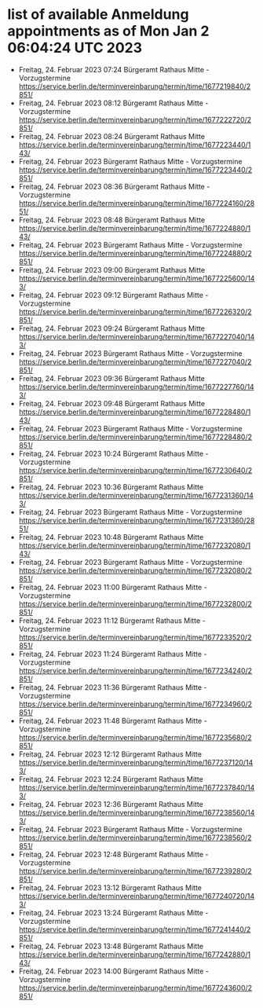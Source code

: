 # list of available Anmeldung appointments as of Mon Jan  2 06:04:24 UTC 2023
- Freitag, 24. Februar 2023 07:24 Bürgeramt Rathaus Mitte - Vorzugstermine https://service.berlin.de/terminvereinbarung/termin/time/1677219840/2851/
- Freitag, 24. Februar 2023 08:12 Bürgeramt Rathaus Mitte - Vorzugstermine https://service.berlin.de/terminvereinbarung/termin/time/1677222720/2851/
- Freitag, 24. Februar 2023 08:24 Bürgeramt Rathaus Mitte https://service.berlin.de/terminvereinbarung/termin/time/1677223440/143/
- Freitag, 24. Februar 2023  Bürgeramt Rathaus Mitte - Vorzugstermine https://service.berlin.de/terminvereinbarung/termin/time/1677223440/2851/
- Freitag, 24. Februar 2023 08:36 Bürgeramt Rathaus Mitte - Vorzugstermine https://service.berlin.de/terminvereinbarung/termin/time/1677224160/2851/
- Freitag, 24. Februar 2023 08:48 Bürgeramt Rathaus Mitte https://service.berlin.de/terminvereinbarung/termin/time/1677224880/143/
- Freitag, 24. Februar 2023  Bürgeramt Rathaus Mitte - Vorzugstermine https://service.berlin.de/terminvereinbarung/termin/time/1677224880/2851/
- Freitag, 24. Februar 2023 09:00 Bürgeramt Rathaus Mitte https://service.berlin.de/terminvereinbarung/termin/time/1677225600/143/
- Freitag, 24. Februar 2023 09:12 Bürgeramt Rathaus Mitte - Vorzugstermine https://service.berlin.de/terminvereinbarung/termin/time/1677226320/2851/
- Freitag, 24. Februar 2023 09:24 Bürgeramt Rathaus Mitte https://service.berlin.de/terminvereinbarung/termin/time/1677227040/143/
- Freitag, 24. Februar 2023  Bürgeramt Rathaus Mitte - Vorzugstermine https://service.berlin.de/terminvereinbarung/termin/time/1677227040/2851/
- Freitag, 24. Februar 2023 09:36 Bürgeramt Rathaus Mitte https://service.berlin.de/terminvereinbarung/termin/time/1677227760/143/
- Freitag, 24. Februar 2023 09:48 Bürgeramt Rathaus Mitte https://service.berlin.de/terminvereinbarung/termin/time/1677228480/143/
- Freitag, 24. Februar 2023  Bürgeramt Rathaus Mitte - Vorzugstermine https://service.berlin.de/terminvereinbarung/termin/time/1677228480/2851/
- Freitag, 24. Februar 2023 10:24 Bürgeramt Rathaus Mitte - Vorzugstermine https://service.berlin.de/terminvereinbarung/termin/time/1677230640/2851/
- Freitag, 24. Februar 2023 10:36 Bürgeramt Rathaus Mitte https://service.berlin.de/terminvereinbarung/termin/time/1677231360/143/
- Freitag, 24. Februar 2023  Bürgeramt Rathaus Mitte - Vorzugstermine https://service.berlin.de/terminvereinbarung/termin/time/1677231360/2851/
- Freitag, 24. Februar 2023 10:48 Bürgeramt Rathaus Mitte https://service.berlin.de/terminvereinbarung/termin/time/1677232080/143/
- Freitag, 24. Februar 2023  Bürgeramt Rathaus Mitte - Vorzugstermine https://service.berlin.de/terminvereinbarung/termin/time/1677232080/2851/
- Freitag, 24. Februar 2023 11:00 Bürgeramt Rathaus Mitte - Vorzugstermine https://service.berlin.de/terminvereinbarung/termin/time/1677232800/2851/
- Freitag, 24. Februar 2023 11:12 Bürgeramt Rathaus Mitte - Vorzugstermine https://service.berlin.de/terminvereinbarung/termin/time/1677233520/2851/
- Freitag, 24. Februar 2023 11:24 Bürgeramt Rathaus Mitte - Vorzugstermine https://service.berlin.de/terminvereinbarung/termin/time/1677234240/2851/
- Freitag, 24. Februar 2023 11:36 Bürgeramt Rathaus Mitte - Vorzugstermine https://service.berlin.de/terminvereinbarung/termin/time/1677234960/2851/
- Freitag, 24. Februar 2023 11:48 Bürgeramt Rathaus Mitte - Vorzugstermine https://service.berlin.de/terminvereinbarung/termin/time/1677235680/2851/
- Freitag, 24. Februar 2023 12:12 Bürgeramt Rathaus Mitte https://service.berlin.de/terminvereinbarung/termin/time/1677237120/143/
- Freitag, 24. Februar 2023 12:24 Bürgeramt Rathaus Mitte https://service.berlin.de/terminvereinbarung/termin/time/1677237840/143/
- Freitag, 24. Februar 2023 12:36 Bürgeramt Rathaus Mitte https://service.berlin.de/terminvereinbarung/termin/time/1677238560/143/
- Freitag, 24. Februar 2023  Bürgeramt Rathaus Mitte - Vorzugstermine https://service.berlin.de/terminvereinbarung/termin/time/1677238560/2851/
- Freitag, 24. Februar 2023 12:48 Bürgeramt Rathaus Mitte - Vorzugstermine https://service.berlin.de/terminvereinbarung/termin/time/1677239280/2851/
- Freitag, 24. Februar 2023 13:12 Bürgeramt Rathaus Mitte https://service.berlin.de/terminvereinbarung/termin/time/1677240720/143/
- Freitag, 24. Februar 2023 13:24 Bürgeramt Rathaus Mitte - Vorzugstermine https://service.berlin.de/terminvereinbarung/termin/time/1677241440/2851/
- Freitag, 24. Februar 2023 13:48 Bürgeramt Rathaus Mitte https://service.berlin.de/terminvereinbarung/termin/time/1677242880/143/
- Freitag, 24. Februar 2023 14:00 Bürgeramt Rathaus Mitte - Vorzugstermine https://service.berlin.de/terminvereinbarung/termin/time/1677243600/2851/
